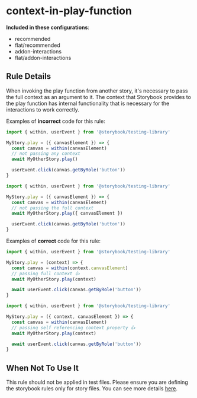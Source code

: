 # context-in-play-function

<!-- RULE-CATEGORIES:START -->

**Included in these configurations**: <ul><li>recommended</li><li>flat/recommended</li><li>addon-interactions</li><li>flat/addon-interactions</li></ul>

<!-- RULE-CATEGORIES:END -->

## Rule Details

When invoking the play function from another story, it's necessary to pass the full context as an argument to it. The context that Storybook provides to the play function has internal functionality that is necessary for the interactions to work correctly.

Examples of **incorrect** code for this rule:

```js
import { within, userEvent } from '@storybook/testing-library'

MyStory.play = ({ canvasElement }) => {
  const canvas = within(canvasElement)
  // not passing any context
  await MyOtherStory.play()

  userEvent.click(canvas.getByRole('button'))
}
```

```js
import { within, userEvent } from '@storybook/testing-library'

MyStory.play = ({ canvasElement }) => {
  const canvas = within(canvasElement)
  // not passing the full context
  await MyOtherStory.play({ canvasElement })

  userEvent.click(canvas.getByRole('button'))
}
```

Examples of **correct** code for this rule:

```js
import { within, userEvent } from '@storybook/testing-library'

MyStory.play = (context) => {
  const canvas = within(context.canvasElement)
  // passing full context 👍
  await MyOtherStory.play(context)

  await userEvent.click(canvas.getByRole('button'))
}
```

```js
import { within, userEvent } from '@storybook/testing-library'

MyStory.play = ({ context, canvasElement }) => {
  const canvas = within(canvasElement)
  // passing self referencing context property 👍
  await MyOtherStory.play(context)

  await userEvent.click(canvas.getByRole('button'))
}
```

## When Not To Use It

This rule should not be applied in test files. Please ensure you are defining the storybook rules only for story files. You can see more details [here](https://github.com/storybookjs/eslint-plugin-storybook#overridingdisabling-rules).
